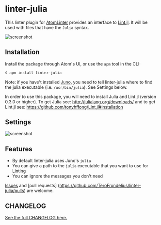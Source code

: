 # linter-julia

This linter plugin for [AtomLinter](https://atomlinter.github.io/)
provides an interface to [Lint.jl](https://github.com/tonyhffong/Lint.jl).
It will be used with files that have the `Julia` syntax.

![screenshot](https://raw.githubusercontent.com/TeroFrondelius/linter-julia/master/Screenshot.gif)

## Installation

Install the package through Atom's UI, or use the `apm` tool in the CLI:

```bash
$ apm install linter-julia
```

Note: if you have't installed [Juno](http://junolab.org/),
you need to tell linter-julia where to find the julia executable
(i.e. `/usr/bin/julia`). See Settings below.

In order to use this package, you will need to install Julia and Lint.jl
(version 0.3.0 or higher).
To get Julia see: http://julialang.org/downloads/ and to get Lint.jl
see: https://github.com/tonyhffong/Lint.jl#installation

## Settings

![screenshot](https://raw.githubusercontent.com/TeroFrondelius/linter-julia/master/settings.png)

## Features

* By default linter-julia uses Juno's `julia`
* You can give a path to the `julia` executable that you want to use for Linting
* You can ignore the messages you don't need

[Issues](https://github.com/TeroFrondelius/linter-julia/issues) and [pull requests]
(https://github.com/TeroFrondelius/linter-julia/pulls) are welcome.

## CHANGELOG

[See the full CHANGELOG here.](https://github.com/TeroFrondelius/linter-julia/blob/master/CHANGELOG.md)
